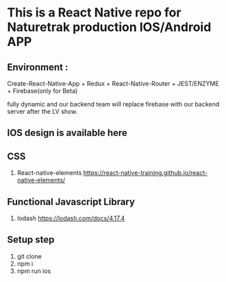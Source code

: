# This is a React Native repo for Naturetrak production IOS/Android APP

## Environment :
Create-React-Native-App + Redux + React-Native-Router + JEST/ENZYME + Firebase(only for Beta)

fully dynamic and our backend team will replace firebase with our backend server after the LV show.



## IOS design is available here


## CSS

1. React-native-elements
https://react-native-training.github.io/react-native-elements/



## Functional Javascript Library
1. lodash
https://lodash.com/docs/4.17.4



## Setup step
1. git clone
2. npm i
3. npm run ios
